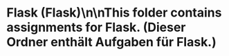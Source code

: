 # Flask (Flask)\n\nThis folder contains assignments for Flask. (Dieser Ordner enthält Aufgaben für Flask.)
